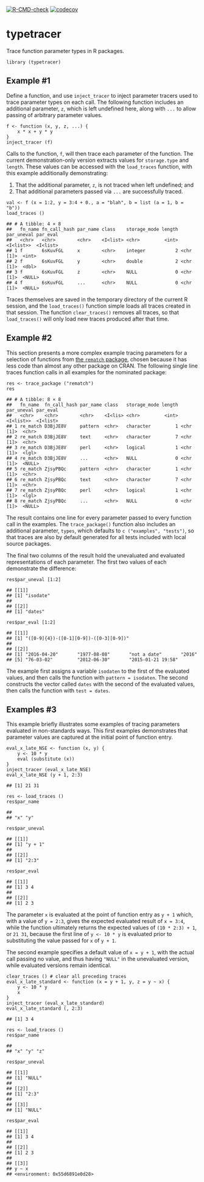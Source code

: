 <!-- badges: start -->

[![R-CMD-check](https://github.com/mpadge/typetracer/workflows/R-CMD-check/badge.svg)](https://github.com/mpadge/typetracer/actions)
[![codecov](https://codecov.io/gh/mpadge/typetracer/branch/main/graph/badge.svg)](https://codecov.io/gh/mpadge/typetracer)
<!-- badges: end -->

# typetracer

Trace function parameter types in R packages.

    library (typetracer)

## Example \#1

Define a function, and use `inject_tracer` to inject parameter tracers
used to trace parameter types on each call. The following function
includes an additional parameter, `z`, which is left undefined here,
along with `...` to allow passing of arbitrary parameter values.

    f <- function (x, y, z, ...) {
        x * x + y * y
    }
    inject_tracer (f)

Calls to the function, `f`, will then trace each parameter of the
function. The current demonstration-only version extracts values for
`storage.type` and `length`. These values can be accessed with the
`load_traces` function, with this example additionally demonstrating:

1.  That the additional parameter, `z`, is not traced when left
    undefined; and
2.  That additional parameters passed via `...` are successfully traced.

<!-- -->

    val <- f (x = 1:2, y = 3:4 + 0., a = "blah", b = list (a = 1, b = "b"))
    load_traces ()

    ## # A tibble: 4 × 8
    ##   fn_name fn_call_hash par_name class    storage_mode length par_uneval par_eval
    ##   <chr>   <chr>        <chr>    <I<list> <chr>         <int> <I<list>>  <I<list>
    ## 1 f       6sKuvFGL     x        <chr>    integer           2 <chr [1]>  <int>   
    ## 2 f       6sKuvFGL     y        <chr>    double            2 <chr [1]>  <dbl>   
    ## 3 f       6sKuvFGL     z        <chr>    NULL              0 <chr [1]>  <NULL>  
    ## 4 f       6sKuvFGL     ...      <chr>    NULL              0 <chr [1]>  <NULL>

Traces themselves are saved in the temporary directory of the current R
session, and the `load_traces()` function simple loads all traces
created in that session. The function `clear_traces()` removes all
traces, so that `load_traces()` will only load new traces produced after
that time.

## Example \#2

This section presents a more complex example tracing parameters for a
selection of functions from [the `rematch`
package](https://github.com/MangoTheCat/rematch), chosen because it has
less code than almost any other package on CRAN. The following single
line traces function calls in all examples for the nominated package:

    res <- trace_package ("rematch")
    res

    ## # A tibble: 8 × 8
    ##   fn_name  fn_call_hash par_name class   storage_mode length par_uneval par_eval
    ##   <chr>    <chr>        <chr>    <I<lis> <chr>         <int> <I<list>>  <I<list>
    ## 1 re_match D3BjJE8V     pattern  <chr>   character         1 <chr [1]>  <chr>   
    ## 2 re_match D3BjJE8V     text     <chr>   character         7 <chr [1]>  <chr>   
    ## 3 re_match D3BjJE8V     perl     <chr>   logical           1 <chr [1]>  <lgl>   
    ## 4 re_match D3BjJE8V     ...      <chr>   NULL              0 <chr [1]>  <NULL>  
    ## 5 re_match ZjsyPBQc     pattern  <chr>   character         1 <chr [1]>  <chr>   
    ## 6 re_match ZjsyPBQc     text     <chr>   character         7 <chr [1]>  <chr>   
    ## 7 re_match ZjsyPBQc     perl     <chr>   logical           1 <chr [1]>  <lgl>   
    ## 8 re_match ZjsyPBQc     ...      <chr>   NULL              0 <chr [1]>  <NULL>

The result contains one line for every parameter passed to every
function call in the examples. The `trace_package()` function also
includes an additional parameter, `types`, which defaults to
`c ("examples", "tests")`, so that traces are also by default generated
for all tests included with local source packages.

The final two columns of the result hold the unevaluated and evaluated
representations of each parameter. The first two values of each
demonstrate the difference:

    res$par_uneval [1:2]

    ## [[1]]
    ## [1] "isodate"
    ## 
    ## [[2]]
    ## [1] "dates"

    res$par_eval [1:2]

    ## [[1]]
    ## [1] "([0-9]{4})-([0-1][0-9])-([0-3][0-9])"
    ## 
    ## [[2]]
    ## [1] "2016-04-20"       "1977-08-08"       "not a date"       "2016"            
    ## [5] "76-03-02"         "2012-06-30"       "2015-01-21 19:58"

The example first assigns a variable `isodaten` to the first of the
evaluated values, and then calls the function with `pattern = isodaten`.
The second constructs the vector called `dates` with the second of the
evaluated values, then calls the function with `test = dates`.

## Examples \#3

This example briefly illustrates some examples of tracing parameters
evaluated in non-standards ways. This first examples demonstrates that
parameter values are captured at the initial point of function entry.

    eval_x_late_NSE <- function (x, y) {
        y <- 10 * y
        eval (substitute (x))
    }
    inject_tracer (eval_x_late_NSE)
    eval_x_late_NSE (y + 1, 2:3)

    ## [1] 21 31

    res <- load_traces ()
    res$par_name

    ##         
    ## "x" "y"

    res$par_uneval

    ## [[1]]
    ## [1] "y + 1"
    ## 
    ## [[2]]
    ## [1] "2:3"

    res$par_eval

    ## [[1]]
    ## [1] 3 4
    ## 
    ## [[2]]
    ## [1] 2 3

The parameter `x` is evaluated at the point of function entry as `y + 1`
which, with a value of `y = 2:3`, gives the expected evaluated result of
`x = 3:4`, while the function ultimately returns the expected values of
`(10 * 2:3) + 1`, or `21 31`, because the first line of `y <- 10 * y` is
evaluated prior to substituting the value passed for `x` of `y + 1`.

The second example specifies a default value of `x = y + 1`, with the
actual call passing no value, and thus having `"NULL"` in the
unevaluated version, while evaluated versions remain identical.

    clear_traces () # clear all preceding traces
    eval_x_late_standard <- function (x = y + 1, y, z = y ~ x) {
        y <- 10 * y
        x
    }
    inject_tracer (eval_x_late_standard)
    eval_x_late_standard (, 2:3)

    ## [1] 3 4

    res <- load_traces ()
    res$par_name

    ##             
    ## "x" "y" "z"

    res$par_uneval

    ## [[1]]
    ## [1] "NULL"
    ## 
    ## [[2]]
    ## [1] "2:3"
    ## 
    ## [[3]]
    ## [1] "NULL"

    res$par_eval

    ## [[1]]
    ## [1] 3 4
    ## 
    ## [[2]]
    ## [1] 2 3
    ## 
    ## [[3]]
    ## y ~ x
    ## <environment: 0x55d6891e0d28>
